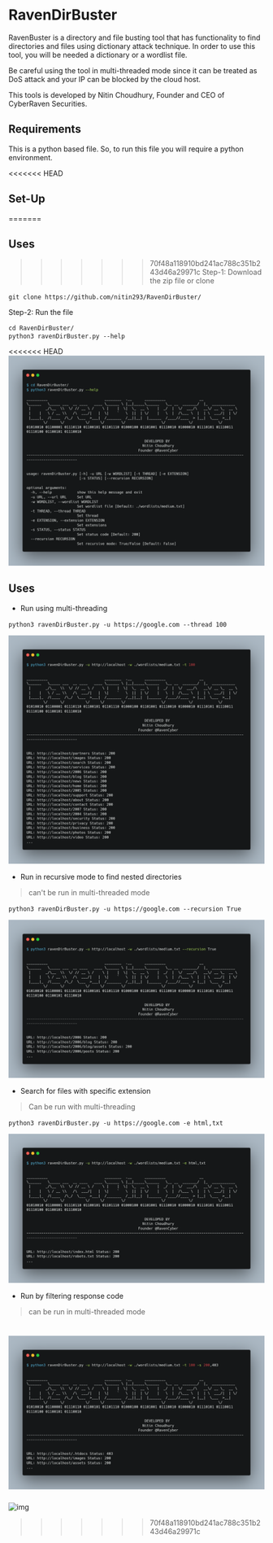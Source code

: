 # RavenDirBuster
RavenBuster is a directory and file busting tool that has functionality to find directories and files using dictionary attack technique. In order to use this tool, you will be needed a dictionary or a wordlist file. 


Be careful using the tool in multi-threaded mode since it can be treated as DoS attack and your IP can be blocked by the cloud host. 


This tools is developed by Nitin Choudhury, Founder and CEO of CyberRaven Securities.

## Requirements
This is a python based file. So, to run this file you will require a python environment.

<<<<<<< HEAD
## Set-Up
=======
## Uses
>>>>>>> 70f48a118910bd241ac788c351b243d46a29971c
Step-1: Download the zip file or clone

`git clone https://github.com/nitin293/RavenDirBuster/`

Step-2: Run the file

```
cd RavenDirBuster/
python3 ravenDirBuster.py --help
```

<<<<<<< HEAD
![img](./assets/img-0.png)

## Uses

* Run using multi-threading

`python3 ravenDirBuster.py -u https://google.com --thread 100`

![img](./assets/img-1.png)


* Run in recursive mode to find nested directories

> can't be run in multi-threaded mode

`python3 ravenDirBuster.py -u https://google.com --recursion True`

![img](./assets/img-2.png)


* Search for files with specific extension

> Can be run with multi-threading

`python3 ravenDirBuster.py -u https://google.com -e html,txt`

![img](./assets/img-3.png)


* Run by filtering response code

> can be run in multi-threaded mode

![img](./assets/img-4.png)
=======
![img](https://cdn.pixabay.com/photo/2015/04/23/22/00/tree-736885_960_720.jpg)
>>>>>>> 70f48a118910bd241ac788c351b243d46a29971c
